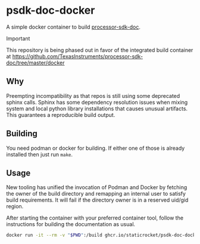 # psdk-doc-docker

A simple docker container to build
[processor-sdk-doc](https://github.com/TexasInstruments/processor-sdk-doc).

> [!IMPORTANT]
> This repository is being phased out in favor of the integrated build container
> at https://github.com/TexasInstruments/processor-sdk-doc/tree/master/docker


## Why

Preempting incompatibility as that repos is still using some deprecated sphinx
calls. Sphinx has some dependency resolution issues when mixing system and local
python library installations that causes unusual artifacts. This guarantees a
reproducible build output.


## Building

You need podman or docker for building. If either one of those is already
installed then just run `make`.


## Usage

New tooling has unified the invocation of Podman and Docker by fetching the
owner of the build directory and remapping an internal user to satisfy build
requirements. It will fail if the directory owner is in a reserved uid/gid
region.

After starting the container with your preferred container tool, follow the
instructions for building the documentation as usual.

```bash
docker run -it --rm -v "$PWD":/build ghcr.io/staticrocket/psdk-doc-docker
```
